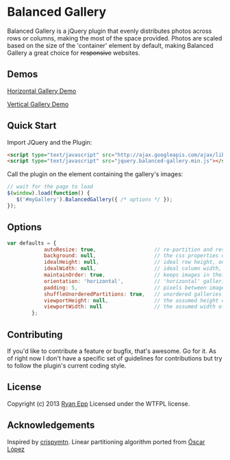 Balanced Gallery
=========
Balanced Gallery is a jQuery plugin that evenly distributes photos across rows or columns, making the most of the space provided.
Photos are scaled based on the size of the 'container' element by default, making Balanced Gallery a great choice for ~~responsive~~ websites.

Demos
-------
[Horizontal Gallery Demo](http://www.ryanepp.com/demos/balanced_gallery/horizontal)

[Vertical Gallery Demo](http://www.ryanepp.com/demos/balanced_gallery/vertical)

Quick Start
----------
Import JQuery and the Plugin:
``` html
<script type="text/javascript" src="http://ajax.googleapis.com/ajax/libs/jquery/1/jquery.min.js"></script>
<script type="text/javascript" src="jquery.balanced-gallery.min.js"></script>
```

Call the plugin on the element containing the gallery's images:
``` javascript
// wait for the page to load
$(window).load(function() {
   $('#myGallery').BalancedGallery({ /* options */ });
});
```

Options
-------
``` javascript
var defaults = {
            autoResize: true,                   // re-partition and resize the images when the window size changes
            background: null,                   // the css properties of the gallery's containing element
            idealHeight: null,                  // ideal row height, only used for horizontal galleries, defaults to half the containing element's height
            idealWidth: null,                   // ideal column width, only used for vertical galleries, defaults to 1/4 of the containing element's width
            maintainOrder: true,                // keeps images in their original order, setting to 'false' can create a slightly better balance between rows
            orientation: 'horizontal',          // 'horizontal' galleries are made of rows and scroll vertically; 'vertical' galleries are made of columns and scroll horizontally
            padding: 5,                         // pixels between images
            shuffleUnorderedPartitions: true,   // unordered galleries tend to clump larger images at the begining, this solves that issue at a slight performance cost
            viewportHeight: null,               // the assumed height of the gallery, defaults to the containing element's height
            viewportWidth: null                 // the assumed width of the gallery, defaults to the containing element's width
        };
```

Contributing
------------
If you'd like to contribute a feature or bugfix, that's awesome. Go for it. As of right now I don't have a specific set of guidelines for contributions but try to follow the plugin's current coding style.

License
---------
Copyright (c) 2013 [Ryan Epp](https://twitter.com/ryanEpp) Licensed under the WTFPL license.

Acknowledgements
----------------
Inspired by [crispymtn](http://www.crispymtn.com/stories/the-algorithm-for-a-perfectly-balanced-photo-gallery).
Linear partitioning algorithm ported from [Óscar López](http://stackoverflow.com/questions/7938809/dynamic-programming-linear-partitioning-please-help-grok/7942946#7942946)